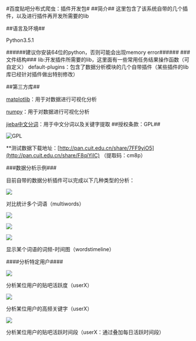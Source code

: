 #百度贴吧分布式爬虫：插件开发包#
##简介##
这里包含了该系统自带的几个插件，以及进行插件再开发所需要的lib


##语言及环境##

Python3.5.1

######建议你安装64位的python，否则可能会出现memory error######
###文件结构###
    lib:开发插件所需要的lib，这里面有一些常用任务结果操作函数（可自定义）
    default-plugins：包含了数据分析模块的几个自带插件（某些插件的lib库已经针对插件做出特别修改）

##第三方库##



[matplotlib](http://matplotlib.org/)：用于对数据进行可视化分析

[numpy](https://pypi.python.org/pypi/numpy)：用于对数据进行可视化分析

[jieba中文分词](https://github.com/fxsjy/jieba)：用于中文分词以及关键字提取
##授权条款：GPL##


![GPL](https://www.gnu.org/graphics/gplv3-127x51.png)

**测试数据下载地址：[http://pan.cuit.edu.cn/share/7FF9yiO5](http://pan.cuit.edu.cn/share/F8qiYiIC) （提取码：cm8p）

###数据分析示例###

目前自带的数据分析插件可以完成以下几种类型的分析：

![](https://github.com/ankanch/tieba-zhuaqu/raw/master/README/figure_1.png)

对比统计多个词语（multiwords）

![](https://github.com/ankanch/tieba-zhuaqu/raw/master/README/figure_2.png)

![](https://github.com/ankanch/tieba-zhuaqu/raw/master/README/figure_2-2.png)

![](https://github.com/ankanch/tieba-zhuaqu/raw/master/README/figure_2-3.png)

显示某个词语的词频-时间图（wordstimeline）


####分析特定用户####

![](https://github.com/ankanch/tieba-zhuaqu/raw/master/README/figure_3-1.png)

分析某位用户的贴吧活跃度（userX）

![](https://github.com/ankanch/tieba-zhuaqu/raw/master/README/figure_3-2.png)

分析某位用户的高频关键字（userX）

![](https://github.com/ankanch/tieba-zhuaqu/raw/master/README/figure_3-3.png)

分析某位用户的贴吧活跃时间段（userX：通过叠加每日活跃时间段）



